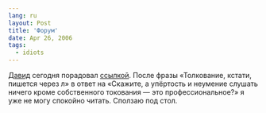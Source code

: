 ```yaml
---
lang: ru
layout: Post
title: 'Форум'
date: Apr 26, 2006
tags:
  - idiots
---
```


[Давид](http://david-m.livejournal.com/ 'Давид Мзареулян') сегодня порадовал [ссылкой](http://xpoint.ru/forums/internet/theory/thread/36455.xhtml 'бан по мак адресам'). После фразы «Толкование, кстати, пишется через л» в ответ на «Скажите, а упёртость и неумение слушать ничего кроме собственного токования — это профессиональное?» я уже не могу спокойно читать. Сползаю под стол.
